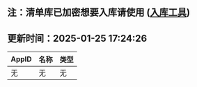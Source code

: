 ## 注：清单库已加密想要入库请使用 ([入库工具](https://github.com/BlankTMing/ManifestAutoUpdate/releases))

## 更新时间：2025-01-25 17:24:26
| AppID | 名称 | 类型  |
| :-------------------- | :----------------------------- | :----------- |
| 无 | 无 | 无 |
